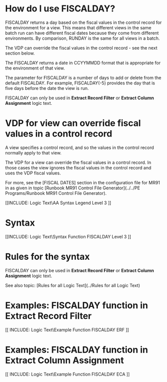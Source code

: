 
# How do I use FISCALDAY? 

FISCALDAY returns a day based on the fiscal values in the control record for the environment for a view. This means that different views in the same batch run can have different fiscal dates because they come from different environments. By comparison, RUNDAY is the same for all views in a batch.

The VDP can override the fiscal values in the control record - see the next section below.

The FISCALDAY returns a date in CCYYMMDD format that is appropriate for the environment of that view.

The parameter for FISCALDAY is a number of days to add or delete from the default FISCALDAY. For example, FISCALDAY\(-5\) provides the day that is five days before the date the view is run.

FISCALDAY can only be used in **Extract Record Filter** or **Extract Column Assignment** logic text.

# VDP for view can override fiscal values in a control record

A view specifies a control record, and so the values in the control record normally apply to that view.

The VDP for a view can override the fiscal values in a control record. In those cases the view ignores the fiscal values in the control record and uses the VDP fiscal values.

For more, see the \[FISCAL DATES\] section in the configuration file for MR91 in as given in topic [Runbook MR91 Control File Generator](../../PE Programs/Runbook MR91 Control File Generator). 

[[INCLUDE: Logic Text\AA Syntax Legend Level 3 ]]

# Syntax 

[[INCLUDE: Logic Text\Syntax Function FISCALDAY Level 3 ]]

# Rules for the syntax 

FISCALDAY can only be used in **Extract Record Filter** or **Extract Column Assignment** logic text.

See also topic: [Rules for all Logic Text](../Rules for all Logic Text) 

# Examples: FISCALDAY function in Extract Record Filter 

[[ INCLUDE: Logic Text\Example Function FISCALDAY ERF ]]

# Examples: FISCALDAY function in Extract Column Assignment 

[[ INCLUDE: Logic Text\Example Function FISCALDAY ECA ]]

